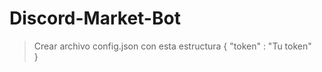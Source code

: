# Discord-Market-Bot

>Crear archivo config.json con esta estructura
>{
>   "token"  : "Tu token"    
>}
